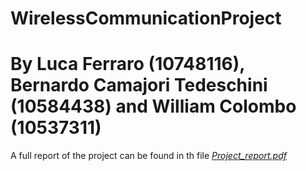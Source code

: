 # WirelessCommunicationProject

# By Luca Ferraro (10748116), Bernardo Camajori Tedeschini (10584438) and William Colombo (10537311)

A full report of the project can be found in th file [*Project_report.pdf*](https://github.com/BernardoCama/WirelessCommunicationProject/blob/main/Report/Project_report.pdf)